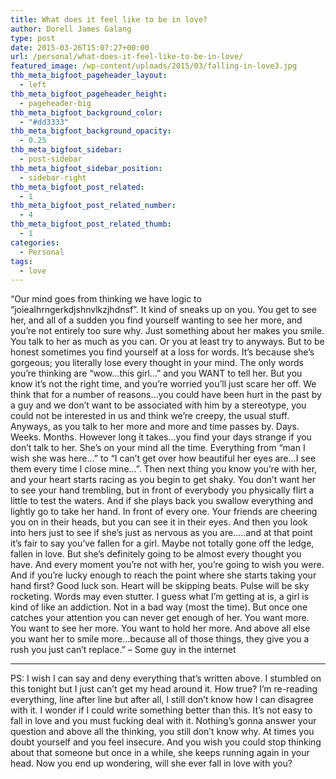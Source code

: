 ```yaml
---
title: What does it feel like to be in love?
author: Dorell James Galang
type: post
date: 2015-03-26T15:07:27+00:00
url: /personal/what-does-it-feel-like-to-be-in-love/
featured_image: /wp-content/uploads/2015/03/falling-in-love3.jpg
thb_meta_bigfoot_pageheader_layout:
  - left
thb_meta_bigfoot_pageheader_height:
  - pageheader-big
thb_meta_bigfoot_background_color:
  - "#dd3333"
thb_meta_bigfoot_background_opacity:
  - 0.25
thb_meta_bigfoot_sidebar:
  - post-sidebar
thb_meta_bigfoot_sidebar_position:
  - sidebar-right
thb_meta_bigfoot_post_related:
  - 1
thb_meta_bigfoot_post_related_number:
  - 4
thb_meta_bigfoot_post_related_thumb:
  - 1
categories:
  - Personal
tags:
  - love
---
```


&#8220;Our mind goes from thinking we have logic to “joiealhrngerkdjshnvlkzjhdnsf”. It kind of sneaks up on you. You get to see her, and all of a sudden you find yourself wanting to see her more, and you’re not entirely too sure why. Just something about her makes you smile. You talk to her as much as you can. Or you at least try to anyways. But to be honest sometimes you find yourself at a loss for words. It’s because she’s gorgeous; you literally lose every thought in your mind. The only words you’re thinking are “wow…this girl…” and you WANT to tell her. But you know it’s not the right time, and you’re worried you’ll just scare her off. We think that for a number of reasons…you could have been hurt in the past by a guy and we don’t want to be associated with him by a stereotype, you could not be interested in us and think we’re creepy, the usual stuff. Anyways, as you talk to her more and more and time passes by. Days. Weeks. Months. However long it takes…you find your days strange if you don’t talk to her. She’s on your mind all the time. Everything from “man I wish she was here…” to “I can’t get over how beautiful her eyes are…I see them every time I close mine…”. Then next thing you know you’re with her, and your heart starts racing as you begin to get shaky. You don’t want her to see your hand trembling, but in front of everybody you physically flirt a little to test the waters. And if she plays back you swallow everything and lightly go to take her hand. In front of every one. Your friends are cheering you on in their heads, but you can see it in their eyes. And then you look into hers just to see if she’s just as nervous as you are…..and at that point it’s fair to say you’ve fallen for a girl. Maybe not totally gone off the ledge, fallen in love. But she’s definitely going to be almost every thought you have. And every moment you’re not with her, you’re going to wish you were. And if you’re lucky enough to reach the point where she starts taking your hand first? Good luck son. Heart will be skipping beats. Pulse will be sky rocketing. Words may even stutter. I guess what I’m getting at is, a girl is kind of like an addiction. Not in a bad way (most the time). But once one catches your attention you can never get enough of her. You want more. You want to see her more. You want to hold her more. And above all else you want her to smile more…because all of those things, they give you a rush you just can’t replace.&#8221; &#8211; Some guy in the internet

---

PS: I wish I can say and deny everything that&#8217;s written above. I stumbled on this tonight but I just can&#8217;t get my head around it. How true? I&#8217;m re-reading everything, line after line but after all, I still don&#8217;t know how I can disagree with it. I wonder if I could write something better than this. It&#8217;s not easy to fall in love and you must fucking deal with it. Nothing&#8217;s gonna answer your question and above all the thinking, you still don&#8217;t know why. At times you doubt yourself and you feel insecure. And you wish you could stop thinking about that someone but once in a while, she keeps running again in your head. Now you end up wondering, will she ever fall in love with you?
